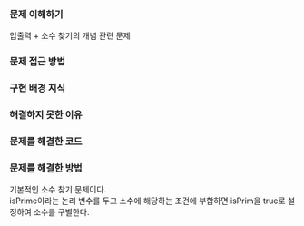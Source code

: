 ### 문제 이해하기
입출력 + 소수 찾기의 개념 관련 문제

### 문제 접근 방법


### 구현 배경 지식


### 해결하지 못한 이유


### 문제를 해결한 코드

### 문제를 해결한 방법
기본적인 소수 찾기 문제이다.
<br>
isPrime이라는 논리 변수를 두고 소수에 해당하는 조건에 부합하면 isPrim을 true로 설정하여 소수를 구별한다.
